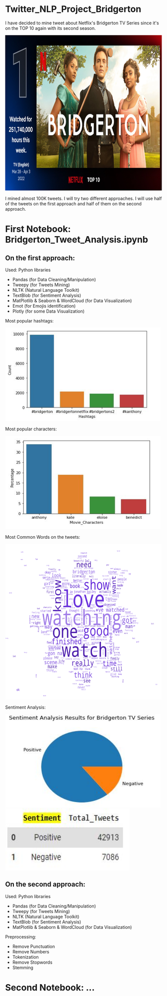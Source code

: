 # Twitter_NLP_Project_Bridgerton

I have decided to mine tweet about Netflix's Bridgerton TV Series since it's on the TOP 10 again with its second season.


<img src="https://github.com/nuriyeakin/Twitter_NLP_Project_Bridgerton/blob/main/images/bridgerton.jpg" width="800" height="500" />

I mined almost 100K tweets. I will try two different approaches. I will use half of the tweets on the first approach and half of them on the second approach.

# First Notebook: Bridgerton_Tweet_Analysis.ipynb

## On the first approach:

Used: Python libraries 
* Pandas (for Data Cleaning/Manipulation)
* Tweepy (for Tweets Mining)
* NLTK (Natural Language Toolkit) 
* TextBlob (for Sentiment Analysis) 
* MatPlotlib & Seaborn & WordCloud (for Data Visualization)
* Emot (for Emojis identification)
* Plotly (for some Data Visualization)

Most popular hashtags:

<img src="https://github.com/nuriyeakin/Twitter_NLP_Project_Bridgerton/blob/main/images/hashtags.JPG" width="500" height="300" />

Most popular characters:

<img src="https://github.com/nuriyeakin/Twitter_NLP_Project_Bridgerton/blob/main/images/movie_characters.JPG" width="500" height="300" />

Most Common Words on the tweets:

<img src="https://github.com/nuriyeakin/Twitter_NLP_Project_Bridgerton/blob/main/images/wordcloud.png" width="700" height="500" />

Sentiment Analysis:

<img src="https://github.com/nuriyeakin/Twitter_NLP_Project_Bridgerton/blob/main/images/Sentiment_pie.JPG" width="500" height="300" />
<img src="https://github.com/nuriyeakin/Twitter_NLP_Project_Bridgerton/blob/main/images/sentiment_table.JPG" width="400" height="200" />

## On the second approach:

Used: Python libraries 
* Pandas (for Data Cleaning/Manipulation)
* Tweepy (for Tweets Mining)
* NLTK (Natural Language Toolkit) 
* TextBlob (for Sentiment Analysis) 
* MatPlotlib & Seaborn & WordCloud (for Data Visualization)

Preprocessing:
* Remove Punctuation
* Remove Numbers
* Tokenization
* Remove Stopwords
* Stemming


# Second Notebook: ...
